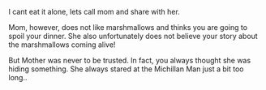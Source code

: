 I cant eat it alone, lets call mom and share with her.

Mom, however, does not like marshmallows and thinks you are going to spoil your dinner.
 She also unfortunately does not believe your story about the marshmallows coming alive!

But Mother was never to be trusted. In fact, you always thought she was hiding something. She always stared at the Michillan Man just a bit too long..
